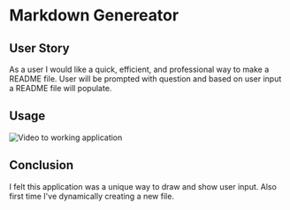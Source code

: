 # Markdown Genereator

## User Story
  As a user I would like a quick, efficient, and professional way to make a README file. User will be prompted with question and based on user input a README file will populate. 
  
## Usage
  ![Video to working application](https://drive.google.com/drive/u/0/folders/1Zzwc4u2yGBbTrlLUmQ_eBspYTmi7hb0_)
    
  
## Conclusion
  I felt this application was a unique way to draw and show user input. Also first time I've dynamically creating a new file.
